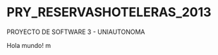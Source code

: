 PRY_RESERVASHOTELERAS_2013
==========================

PROYECTO DE SOFTWARE 3 - UNIAUTONOMA


Hola mundo! m
